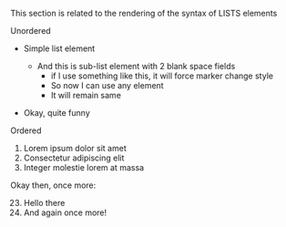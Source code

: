 This section is related to the rendering of the syntax of LISTS elements

Unordered

+ Simple list element

  - And this is sub-list element with 2 blank space fields
    * if I use something like this, it will force marker change style
    + So now I can use any element
    - It will remain same

* Okay, quite funny

Ordered

1. Lorem ipsum dolor sit amet
2. Consectetur adipiscing elit
3. Integer molestie lorem at massa

Okay then, once more:

23. Hello there
24. And again once more!